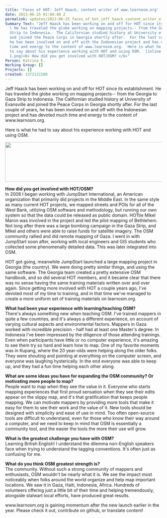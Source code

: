 ```yaml
---
title: 'Faces of HOT: Jeff Haack, content writer of www.learnosm.org'
date: 2013-06-25 01:04:40 Z
permalink: updates/2013-06-25_faces_of_hot_jeff_haack_content_writer_of_wwwlearnosmorg
Summary Text: "Jeff Haack has been working on and off for HOT since its establishment.
  \ He has traveled the globe working on mapping projects-- from the Georgia to Gaza
  Strip to Indonesia.  The Californian studied history at University of Evansville
  and joined the Peace Corps in Georgia shortly after.  For the last couple of years,
  he has been involved on and off with the Indonesian project and has devoted much
  time and energy to the content of www.learnosm.org.  Here is what he had
  to say about his experience working with HOT and using OSM.  [inline:Image
  1.png]<b> How did you get involved with HOT/OSM? </b>"
Person: Katrina E.
Working Group: []
Projects: []
created: 1372122280
---
```


<p>Jeff Haack has been working on and off for HOT since its establishment. He has traveled the globe working on mapping projects-- from the Georgia to Gaza Strip to Indonesia. The Californian studied history at University of Evansville and joined the Peace Corps in Georgia shortly after. For the last couple of years, he has been involved on and off with the Indonesian project and has devoted much time and energy to the content of www.learnosm.org.</p><p><!--break-->Here is what he had to say about his experience working with HOT and using OSM.</p><p><img class="image-large" src="/sites/default/files/styles/large/public/Image%201_0.png?itok=Vcus-BSO" alt="" width="510" height="128"></p><p><strong> How did you get involved with HOT/OSM? <br></strong>In 2008 I began working with JumpStart International, an American organization that primarily did projects in the Middle East. In the same style as many current HOT projects, we mapped streets and POIs for all of the West Bank, utilizing OSM software and methodology, but running our own system so that the data could be released as public domain. HOTtie Mikel Maron was involved in the project and led the pilot mapping of Bethlehem. Not long after there was a large bombing campaign in the Gaza Strip, and Mikel and others were able to raise funds for satellite imagery. The OSM community rallied and did remote mapping of Gaza. I went in with JumpStart soon after, working with local engineers and GIS students who collected some phenomenally detailed data. This was later integrated into OSM.</p><p>HOT got going, meanwhile JumpStart launched a large mapping project in Georgia (the country). We were doing pretty similar things, and using the same software. The Georgia team created a pretty extensive OSM handbook, and so did several HOT members, and it became clear that there was no sense having the same training materials written over and over again. Since getting more involved with HOT a couple years ago, I've devoted most of my time to training, and in that time we've managed to create a more uniform set of training materials on learnosm.org.</p><p><strong>What had been your experience with learning/teaching OSM? </strong> <br>There's always something new when teaching OSM. I've trained mappers in quite a few countries, and it's always a different experience, on account of varying cultural aspects and environmental factors. Mappers in Gaza worked with incredible precision - half had at least one Master's degree. In Indonesia I've been impressed by the diligence of those attending trainings. Even when participants have little or no computer experience, it's amazing to see them try so hard and learn how to map. One of my favorite moments was in Kupang, where the 20 year-olds were helping along the older folks. They were shouting and pointing at everything on the computer screen, and everyone was laughing hysterically. In the end everyone was able to keep up, and they had a fun time helping each other along.</p><p><strong>What are some ideas you have for expanding the OSM community? Or motivating more people to map? </strong> <br>People want to map when they see the value in it. Everyone who starts mapping experiences that first proud sensation when they see their edits appear on the slippy map, and it's that gratification that keeps people mapping. We can motivate mappers by providing more tools that make it easy for them to see their work and the value of it. New tools should be designed with simplicity and ease of use in mind. Too often open-source tools are difficult to understand, even for those who know their way around a computer, and we need to keep in mind that OSM is essentially a community tool, and the easier the tools the more their use will grow.</p><p><strong>What is the greatest challenge you have with OSM? </strong> <br>Learning British English! I understand the dilemma non-English speakers face when trying to understand the tagging conventions. It's often just as confusing for me.</p><p><strong>What do you think OSM greatest strength is?</strong> <br>The community. Without such a strong community of mappers and enthusiasts, OSM wouldn't be nearly what it is. We see the impact most noticeably when folks around the world organize and help map important locations. We saw it in Gaza, Haiti, Indonesia, Africa. Hundreds of volunteers offering just a little bit of their time and helping tremendously, alongside stalwart local efforts, have produced great results.</p><p>www.learnosm.org is gaining momentum after the new launch earlier in the year. Please check it out, contribute on github, or translate content!</p>
